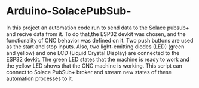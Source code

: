 # Arduino-SolacePubSub-


In this project an automation code run to send data to the Solace pubsub+ and recive data from it.
To do that,the ESP32 devkit was chosen, and the functionality of CNC behavior was defined on it.
Two push buttons are used as the start and stop inputs.
Also, two light-emitting diodes (LED) (green and yellow) and one LCD (Liquid Crystal Display) are connected to the ESP32 devkit.
The green LED states that the machine is ready to work and the yellow LED shows that the CNC machine is working.
This script can connect to Solace PubSub+ broker and stream new states of these automation processes to it.
